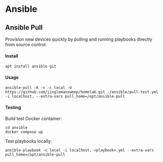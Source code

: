 # Ansible

## Ansible Pull

Provision new devices quickly by pulling and running playbooks directly from source control.

#### Install

    apt install ansible git

#### Usage

    ansible-pull -K -v -c local -U https://github.com/jinglemansweep/homelab.git ./ansible/pull-test.yml -i localhost, --extra-vars pull_home=/opt/ansible-pull

#### Testing

Build test Docker container:

    cd ansible
    docker compose up

Test playbooks locally:

    ansible-playbook -c local -i localhost, <playbook>.yml --extra-vars pull_home=/opt/ansible-pull


